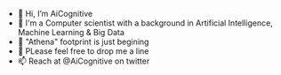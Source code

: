 - 👋 Hi, I’m AiCognitive
- 👀 I'm a Computer scientist with a background in Artificial Intelligence, Machine Learning & Big Data
- 🌱 "Athena" footprint is just begining
- 💞️ PLease feel free to drop me a line
- 📫 Reach at @AiCognitive on twitter

<!---
AiCognitive/AiCognitive is a ✨ special ✨ repository because its `README.md` (this file) appears on your GitHub profile.
You can click the Preview link to take a look at your changes.
--->
